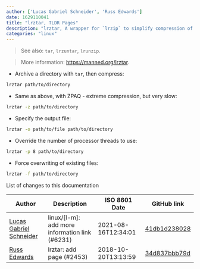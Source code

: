 ```yaml
---
author: ['Lucas Gabriel Schneider', 'Russ Edwards']
date: 1629110041
title: "lrztar, TLDR Pages"
description: "lrztar, A wrapper for `lrzip` to simplify compression of directories."
categories: "linux"
---
```

> See also: `tar`, `lrzuntar`, `lrunzip`.

> More information: <https://manned.org/lrztar>.

- Archive a directory with `tar`, then compress:

```bash
lrztar path/to/directory
```

- Same as above, with ZPAQ - extreme compression, but very slow:

```bash
lrztar -z path/to/directory
```

- Specify the output file:

```bash
lrztar -o path/to/file path/to/directory
```

- Override the number of processor threads to use:

```bash
lrztar -p 8 path/to/directory
```

- Force overwriting of existing files:

```bash
lrztar -f path/to/directory
```
List of changes to this documentation


Author | Description | ISO 8601 Date | GitHub link
------|-----|-----|-----
[Lucas Gabriel Schneider](mailto:casdpa@gmail.com) | linux/[l-m]: add more information link (#6231) | 2021-08-16T12:34:01 | [41db1d238028](https://github.com/tldr-pages/tldr/commit/41db1d2380286234a89aaa2131d8e1d1c531b850)
[Russ Edwards](mailto:russ1982ny@gmail.com) | lrztar: add page (#2453) | 2018-10-20T13:13:59 | [34d837bbb79d](https://github.com/tldr-pages/tldr/commit/34d837bbb79da02dc1d7b5b784fdb5c4ffe5bf83)


